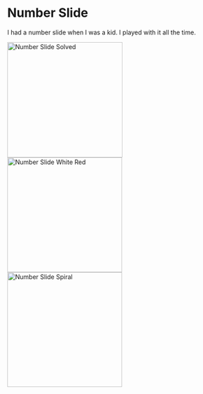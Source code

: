 # Number Slide
I had a number slide when I was a kid.  I played with it all the time.

<img width="263" alt="Number Slide Solved" src="https://github.com/InvaderZim62/NumberSlide/assets/34785252/4571bb3a-36d8-4d41-b0e1-3c0e63653eb1">
<img width="262" alt="Number Slide White Red" src="https://github.com/InvaderZim62/NumberSlide/assets/34785252/f1385207-df77-481f-b481-5e6dfacc5a65">
<img width="262" alt="Number Slide Spiral" src="https://github.com/InvaderZim62/NumberSlide/assets/34785252/bb5513d3-a1a8-4e4e-a8a3-6bd07166a9a6">


